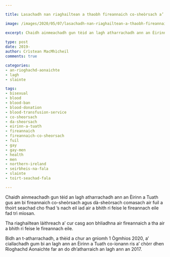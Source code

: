 ```yaml
---

title: Lasachadh nan riaghailtean a thaobh fireannaich co-sheòrsach a’ toirt seachad fala ann an Èirinn a Tuath

image: /images/2020/05/07/lasachadh-nan-riaghailtean-a-thaobh-fireannaich-co-sheorsach-a-toirt-seachad-fala-ann-an-eirinn-a-tuath.jpg

excerpt: Chaidh ainmeachadh gun tèid an lagh atharrachadh ann an Èirinn a Tuath gus am bi fireannaich co-sheòrsach agus dà-sheòrsach comasach air fuil a thoirt seachad cho fhad ’s nach eil iad air a bhith ri feise le fireannach eile fad trì mìosan.
 
type: post
date: 2019-
author: Crìstean MacMhìcheil
comments: true

categories:
- an-rioghachd-aonaichte
- lagh
- slainte

tags:
- bisexual
- blood
- blood-ban
- blood-donation
- blood-transfusion-service
- co-sheorsach
- da-sheorsach
- eirinn-a-tuath
- fireannaich
- fireannaich-co-sheorsach
- fuil
- gay
- gay-men
- health
- men
- northern-ireland
- seirbheis-na-fala
- slainte
- toirt-seachad-fala

---
```


Chaidh ainmeachadh gun tèid an lagh atharrachadh ann an Èirinn a Tuath gus am bi fireannaich co-sheòrsach agus dà-sheòrsach comasach air fuil a thoirt seachad cho fhad ’s nach eil iad air a bhith ri feise le fireannach eile fad trì mìosan.

Tha riaghailtean làithreach a’ cur casg aon bhliadhna air fireannaich a tha air a bhith ri feise le fireannach eile.

Bidh an t-atharrachadh, a thèid a chur an gnìomh 1 Ògmhios 2020, a’ ciallachadh gum bi an lagh ann an Èirinn a Tuath co-ionann ris a’ chòrr dhen Rìoghachd Aonaichte far an do dh’atharraich an lagh ann an 2017.
